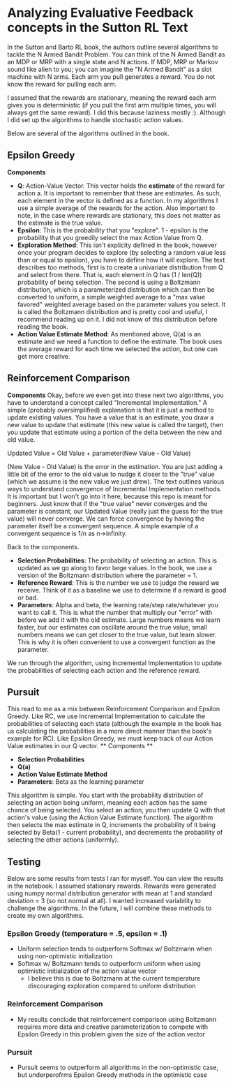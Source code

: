 # Analyzing Evaluative Feedback concepts in the Sutton RL Text

In the Sutton and Barto RL book, the authors outline several algorithms to tackle the N Armed Bandit Problem. You can think of the N Armed Bandit as an MDP or MRP with a single state and N actions. If MDP, MRP or Markov sound like alien to you; you can imagine the "N Armed Bandit" as a slot machine with N arms. Each arm you pull generates a reward. You do not know the reward for pulling each arm.

I assumed that the rewards are stationary, meaning the reward each arm gives you is deterministic (if you pull the first arm multiple times, you will always get the same reward). I did this because laziness mostly :). Although I did set up the algorithms to handle stochastic action values.

Below are several of the algorithms outlined in the book.

## Epsilon Greedy
**Components**
* **Q**: Action-Value Vector. This vector holds the **estimate** of the reward for action a. It is important to remember that these are estimates. As such, each element in the vector is defined as a function. In my algorithms I use a simple average of the rewards for the action. Also important to note, in the case where rewards are stationary, this does not matter as the estimate is the true value.
* **Epsilon**: This is the probability that you "explore". 1 - epsilon is the probability that you greedily select the max Action Value from Q.
* **Exploration Method**: This isn't explicity defined in the book, however once your program decides to explore (by selecting a random value less than or equal to epsilon), you have to define how it will explore. The text describes too methods, first is to create a univariate distribution from Q and select from there. That is, each element in Q has (1 / len(Q)) probability of being selection. The second is using a Boltzmann distribution, which is a parameterized distribution which can then be converted to uniform, a simple weighted average to a "max value favored" weighted average based on the parameter values you select. It is called the Boltzmann distribution and is pretty cool and useful, I recommend reading up on it. I did not know of this distribution before reading the book.
* **Action Value Estimate Method**: As mentioned above, Q(a) is an estimate and we need a function to define the estimate. The book uses the average reward for each time we selected the action, but one can get more creative.

## Reinforcement Comparison
**Components**
Okay, before we even get into these next two algorithms, you have to understand a concept called "Incremental Implementation." A simple (probably oversimplified) explanation is that it is just a method to update existing values. You have a value that is an estimate, you draw a new value to update that estimate (this new value is called the target), then you update that estimate using a portion of the delta between the new and old value.

Updated Value = Old Value + parameter(New Value - Old Value)

(New Value - Old Value) is the error in the estimation. You are just adding a little bit of the error to the old value to nudge it closer to the "true" value (which we assume is the new value we just drew). The text outlines various ways to understand convergence of Incremental Implementation methods. It is important but I won't go into it here, because this repo is meant for beginners. Just know that if the "true value" never converges and the parameter is constant, our Updated Value (really just the guess for the true value) will never converge. We can force convergence by having the parameter itself be a convergent sequence. A simple example of a convergent sequence is 1/n as n->infinity.

Back to the components.
* **Selection Probabilities**: The probability of selecting an action. This is updated as we go along to favor large values. In the book, we use a version of the Boltzmann distribution where the parameter = 1.
* **Reference Reward**: This is the number we use to judge the reward we receive. Think of it as a baseline we use to determine if a reward is good or bad.
* **Parameters**: Alpha and beta, the learning rate/step rate/whatever you want to call it. This is what the number that multiply our "error" with before we add it with the old estimate. Large numbers means we learn faster, but our estimates can oscillate around the true value, small numbers means we can get closer to the true value, but learn slower. This is why it is often convenient to use a convergent function as the parameter. 

We run through the algorithm, using Incremental Implementation to update the probabilities of selecting each action and the reference reward.

## Pursuit
This read to me as a mix between Reinforcement Comparison and Epsilon Greedy. Like RC, we use Incremental Implementation to calculate the probabilities of selecting each state (although the example in the book has us calculating the probabilities in a more direct manner than the book's example for RC). Like Epsilon Greedy, we must keep track of our Action Value estimates in our Q vector.
** Components **
* **Selection Probabilities**
* **Q(a)**
* **Action Value Estimate Method**
* **Parameters**: Beta as the learning parameter

This algorithm is simple. You start with the probability distribution of selecting an action being uniform, meaning each action has the same chance of being selected. You select an action, you then update Q with that action's value (using the Action Value Estimate function). The algorithm then selects the max estimate in Q, increments the probability of it being selected by Beta(1 - current probability), and decrements the probability of selecting the other actions (uniformly).


## Testing
Below are some results from tests I ran for myself. You can view the results in the notebook. I assumed stationary rewards. Rewards were generated using numpy normal distribution generator with mean at 1 and standard deviation = 3 (so not normal at all). I wanted increased variability to challenge the algorithms. In the future, I will combine these methods to create my own algorithms.

### Epsilon Greedy (temperature = .5, epsilon = .1)
* Uniform selection tends to outperform Softmax w/ Boltzmann when using non-optimistic initialization 
* Softmax w/ Boltzmann tends to outperform uniform when using optimistic initialization of the action value vector
	* I believe this is due to Boltzmann at the current temperature discouraging exploration compared to uniform distribution

### Reinforcement Comparison
* My results conclude that reinforcement comparison using Boltzmann requires more data and creative parameterization to compete with Epsilon Greedy in this problem given the size of the action vector

### Pursuit
* Pursuit seems to outperform all algorithms in the non-optimistic case, but underperofrms Epsilon Greedy methods in the optimistic case

